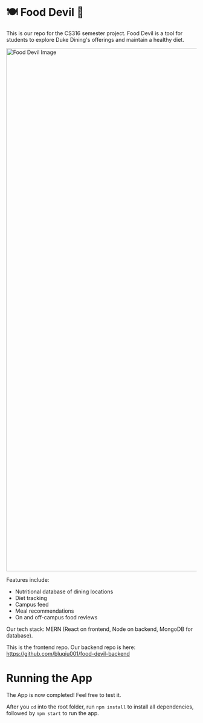 # 🍽️ Food Devil 💙
This is our repo for the CS316 semester project. Food Devil is a tool for students to explore Duke Dining's offerings and maintain a healthy diet.

<img width="1381" alt="Food Devil Image" src="https://user-images.githubusercontent.com/44830071/204692159-f68a9c4d-c43c-417d-bb6d-f43ad58a9d94.png">

Features include: 
* Nutritional database of dining locations
* Diet tracking
* Campus feed
* Meal recommendations
* On and off-campus food reviews

Our tech stack: MERN (React on frontend, Node on backend, MongoDB for database).

This is the frontend repo. Our backend repo is here: https://github.com/bluqiu001/food-devil-backend

# Running the App
The App is now completed! Feel free to test it.

After you `cd` into the root folder, run `npm install` to install all dependencies, followed by `npm start` to run the app.
